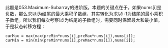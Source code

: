 此题是053.Maximum-Subarray的进阶版。本题的关键点在于，如果nums[i]是负数，那么求以i为结尾的最大乘积子数组，其实转化为求以i-1为结尾的最小乘积子数组。所以我们每次考察以i为结尾的子数组时，需要同时保留最大和最小值。于是状态转移方程：
 ```
curMax = max(max(preMin*nums[i],preMax*nums[i]),nums[i]);
curMin = min(min(preMin*nums[i],preMax*nums[i]),nums[i]);
```
